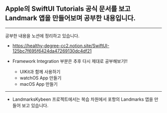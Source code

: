 ## Apple의 SwiftUI Tutorials 공식 문서를 보고 Landmark 앱을 만들어보며 공부한 내용입니다.
----
공부한 내용을 노션에 정리하고 있습니다.
- https://healthy-degree-cc2.notion.site/SwiftUI-125bc7f695f6424da47269130dc4df21

- Framework Integration 부분은 추후 다시 제대로 공부해보기!!
  - UIKit과 함께 사용하기
  - watchOS App 만들기
  - macOS App 만들기


----
- LandmarksKybeen 프로젝트에서는 복습 차원에서 포항의 Landmarks 앱을 만들어 보고 있습니다.